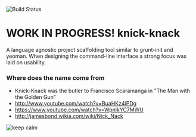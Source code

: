 ![Build Status](https://travis-ci.org/knick-knack/knick-knack.svg?branch=master)

WORK IN PROGRESS! knick-knack
===========

A language agnostic project scaffolding tool similar to grunt-init and yeoman. When designing the command-line interface a strong focus was laid on usability.

### Where does the name come from
* Knick-Knack was the butler to Francisco Scaramanga in "The Man with the Golden Gun"
* http://www.youtube.com/watch?v=BuaHKz4iPDg
* https://www.youtube.com/watch?v=WpnlkYC7MWU
* http://jamesbond.wikia.com/wiki/Nick_Nack

![keep calm](keepcalm.png)
